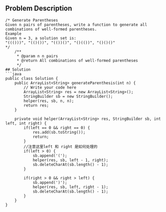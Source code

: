 ## Problem Description
```
/* Generate Parentheses
Given n pairs of parentheses, write a function to generate all combinations of well-formed parentheses.
Example
Given n = 3, a solution set is:
"((()))", "(()())", "(())()", "()(())", "()()()"
*/
    /**
     * @param n n pairs
     * @return All combinations of well-formed parentheses
     */
## Solution
```java
public class Solution {
    public ArrayList<String> generateParenthesis(int n) {
        // Write your code here
        ArrayList<String> res = new ArrayList<String>();
        StringBuilder sb = new StringBuilder();
        helper(res, sb, n, n);
        return res;
    }
    
    private void helper(ArrayList<String> res, StringBuilder sb, int left, int right) {
        if(left == 0 && right == 0) {
            res.add(sb.toString());
            return;
        }
        //注意这里left 和 right 是如何处理的
        if(left > 0) {
            sb.append('(');
            helper(res, sb, left - 1, right);
            sb.deleteCharAt(sb.length() - 1);
        }
        
        if(right > 0 && right > left) {
            sb.append(')');
            helper(res, sb, left, right - 1);
            sb.deleteCharAt(sb.length() - 1);            
        }
    }
}
